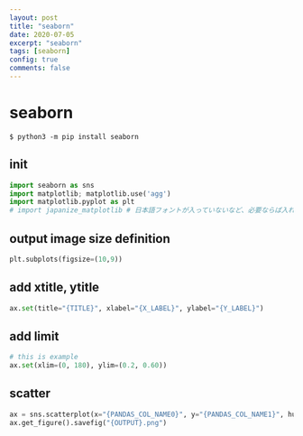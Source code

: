 ```yaml
---
layout: post
title: "seaborn"
date: 2020-07-05
excerpt: "seaborn"
tags: [seaborn]
config: true
comments: false
---
```


# seaborn

```console
$ python3 -m pip install seaborn
```

## init 

```python
import seaborn as sns
import matplotlib; matplotlib.use('agg')
import matplotlib.pyplot as plt
# import japanize_matplotlib # 日本語フォントが入っていないなど、必要ならば入れる
```

## output image size definition

```python
plt.subplots(figsize=(10,9))
```

## add xtitle, ytitle

```python
ax.set(title="{TITLE}", xlabel="{X_LABEL}", ylabel="{Y_LABEL}")
```

## add limit

```python
# this is example
ax.set(xlim=(0, 180), ylim=(0.2, 0.60))
```

## scatter

```python
ax = sns.scatterplot(x="{PANDAS_COL_NAME0}", y="{PANDAS_COL_NAME1}", hue="{ANY_CATEGORY_AXIS}", data=data: pd.DataFrame, s={DOT_SIZE}: int)
ax.get_figure().savefig("{OUTPUT}.png")
```

